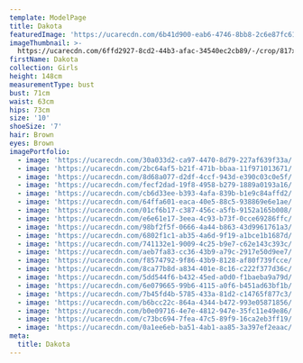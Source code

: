 ```yaml
---
template: ModelPage
title: Dakota
featuredImage: 'https://ucarecdn.com/6b41d900-eab6-4746-8bb8-2c6e87fc61c8/'
imageThumbnail: >-
  https://ucarecdn.com/6ffd2927-8cd2-44b3-afac-34540ec2cb89/-/crop/817x1037/471,10/-/preview/
firstName: Dakota
collection: Girls
height: 148cm
measurementType: bust
bust: 71cm
waist: 63cm
hips: 73cm
size: '10'
shoeSize: '7'
hair: Brown
eyes: Brown
imagePortfolio:
  - image: 'https://ucarecdn.com/30a033d2-ca97-4470-8d79-227af639f33a/'
  - image: 'https://ucarecdn.com/2bc64af5-b21f-471b-bbaa-11f971013671/'
  - image: 'https://ucarecdn.com/8d68a077-d2df-4ccf-943d-e390c03c0e5f/'
  - image: 'https://ucarecdn.com/fecf2dad-19f8-4958-b279-1889a0193a16/'
  - image: 'https://ucarecdn.com/cb6d33ee-b393-4afa-839b-b1e9c84affd2/'
  - image: 'https://ucarecdn.com/64ffa601-eaca-40e5-88c5-938869e6e1ae/'
  - image: 'https://ucarecdn.com/01cf6b17-c387-456c-a5fb-9152a165b008/'
  - image: 'https://ucarecdn.com/e6e61e17-3eea-4c93-b73f-0cce69286ffc/'
  - image: 'https://ucarecdn.com/98bf2f5f-0666-4a44-b863-43d9961761a3/'
  - image: 'https://ucarecdn.com/6802f1c1-ab35-4a6d-9f19-a1bce1b1687d/'
  - image: 'https://ucarecdn.com/741132e1-9009-4c25-b9e7-c62e143c393c/'
  - image: 'https://ucarecdn.com/aeb7fa83-cc36-43b9-a79c-2917e50d9ee7/'
  - image: 'https://ucarecdn.com/f8574792-9f86-43b9-8128-af80f739fcce/'
  - image: 'https://ucarecdn.com/8ca77b8d-a834-401e-8c16-c222f377d36c/'
  - image: 'https://ucarecdn.com/5dd544f6-b432-45ed-a0d0-f1baeba9a79d/'
  - image: 'https://ucarecdn.com/6e079665-99b6-4115-a0f6-b451ad63bf1b/'
  - image: 'https://ucarecdn.com/7b45fd4b-5785-433a-81d2-c14765f877c3/'
  - image: 'https://ucarecdn.com/b6bcc22c-864a-4344-b472-993e05871856/'
  - image: 'https://ucarecdn.com/b0e09716-4e7e-4812-947e-35fc11e49e86/'
  - image: 'https://ucarecdn.com/c73bc694-7fea-47c5-89f9-16ca2eb3ff19/'
  - image: 'https://ucarecdn.com/0a1ee6eb-ba51-4ab1-aa85-3a397ef2eaac/'
meta:
  title: Dakota
---
```



